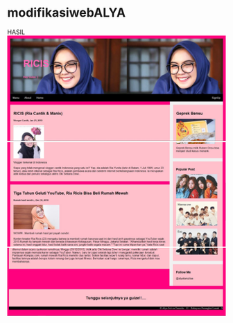 # modifikasiwebALYA
HASIL
![alt text](https://github.com/AlyaSelviaTamzila/modifikasiwebALYA/blob/master/1.jpg)
![alt text](https://github.com/AlyaSelviaTamzila/modifikasiwebALYA/blob/master/2.jpg)
![alt text](https://github.com/AlyaSelviaTamzila/modifikasiwebALYA/blob/master/3.jpg)
